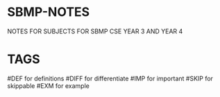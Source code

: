 # SBMP-NOTES
NOTES FOR SUBJECTS FOR SBMP CSE YEAR 3 AND YEAR 4

# TAGS

#DEF for definitions
#DIFF for differentiate
#IMP for important
#SKIP for skippable
#EXM for example
